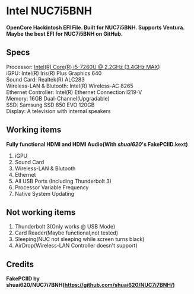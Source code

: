 # Intel NUC7i5BNH
**OpenCore Hackintosh EFI File. Built for NUC7i5BNH. Supports Ventura. Maybe the best EFI for NUC7i5BNH on GitHub.**

## Specs
Processor: [Intel(R) Core(R) i5-7260U @ 2.2GHz (3.4GHz MAX)](https://www.intel.com/content/www/us/en/products/sku/97539/intel-core-i57260u-processor-4m-cache-up-to-3-40-ghz/specifications.html)  
iGPU: Intel(R) Iris(R) Plus Graphics 640  
Sound Card: Realtek(R) ALC283  
Wireless-LAN & Blutooth: Intel(R) Wireless-AC 8265  
Ethernet Controller: Intel(R) Ethernet Connection I219-V  
Memory: 16GB Dual-Channel(Upgradable)  
SSD: Samsung SSD 850 EVO 120GB  
Display: A television with internal speakers  

## Working items
**Fully functional HDMI and HDMI Audio(With *shuai620*'s FakePCIID.kext)**  
1. iGPU  
2. Sound Card  
3. Wireless-LAN & Blutooth  
4. Ethernet  
5. All USB Ports (Including Thunderbolt 3)  
6. Processor Variable Frequency  
7. Native System Updating  

## Not working items
1. Thunderbolt 3(Only works @ USB Mode)  
2. Card Reader(Maybe functional,not tested)  
3. Sleeping(NUC not sleeping while screen turns black)  
4. AirDrop(Wireless-LAN Controller doesn't support)  

## Credits
**FakePCIID by shuai620/NUC7i7BNH(https://github.com/shuai620/NUC7i7BNH/)**
